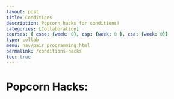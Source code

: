 ```yaml
---
layout: post
title: Conditions
description: Popcorn hacks for conditions!
categories: [Collaboration]
courses: { csse: {week: 0}, csp: {week: 0 }, csa: {week: 0}}
type: collab
menu: nav/pair_programming.html
permalink: /conditions-hacks
toc: true
---
```


# Popcorn Hacks: 